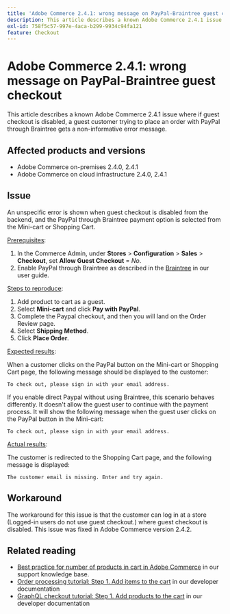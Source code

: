 ```yaml
---
title: 'Adobe Commerce 2.4.1: wrong message on PayPal-Braintree guest checkout'
description: This article describes a known Adobe Commerce 2.4.1 issue where if guest checkout is disabled, a guest customer trying to place an order with PayPal through Braintree gets a non-informative error message.
exl-id: 758f5c57-997e-4aca-b299-9934c94fa121
feature: Checkout
---
```

# Adobe Commerce 2.4.1: wrong message on PayPal-Braintree guest checkout

This article describes a known Adobe Commerce 2.4.1 issue where if guest checkout is disabled, a guest customer trying to place an order with PayPal through Braintree gets a non-informative error message.

## Affected products and versions

* Adobe Commerce on-premises 2.4.0, 2.4.1
* Adobe Commerce on cloud infrastructure 2.4.0, 2.4.1

## Issue

An unspecific error is shown when guest checkout is disabled from the backend, and the PayPal through Braintree payment option is selected from the Mini-cart or Shopping Cart.

<u>Prerequisites</u>:

1. In the Commerce Admin, under **Stores** > **Configuration** > **Sales** > **Checkout**, set **Allow Guest Checkout** = *No*.
1. Enable PayPal through Braintree as described in the [Braintree](https://docs.magento.com/user-guide/payment/braintree.html?) in our user guide.

<u>Steps to reproduce</u>:

1. Add product to cart as a guest.
1. Select **Mini-cart** and click **Pay with PayPal**.
1. Complete the Paypal checkout, and then you will land on the Order Review page.
1. Select **Shipping Method**.
1. Click **Place Order**.

<u>Expected results</u>:

When a customer clicks on the PayPal button on the Mini-cart or Shopping Cart page, the following message should be displayed to the customer:

<pre><code class="language-bash">To check out, please sign in with your email address.</code></pre>

If you enable direct Paypal without using Braintree, this scenario behaves differently. It doesn't allow the guest user to continue with the payment process. It will show the following message when the guest user clicks on the PayPal button in the Mini-cart:

<pre><code class="language-bash">To check out, please sign in with your email address.</code></pre>

<u>Actual results</u>:

The customer is redirected to the Shopping Cart page, and the following message is displayed:

<pre><code class="language-bash">The customer email is missing. Enter and try again.</code></pre>

## Workaround

The workaround for this issue is that the customer can log in at a store (Logged-in users do not use guest checkout.) where guest checkout is disabled. This issue was fixed in Adobe Commerce version 2.4.2.

## Related reading

* [Best practice for number of products in cart in Adobe Commerce](https://support.magento.com/hc/en-us/articles/360048550332) in our support knowledge base.
* [Order processing tutorial: Step 1. Add items to the cart](https://devdocs.magento.com/guides/v2.4/rest/tutorials/orders/order-add-items.html) in our developer documentation
* [GraphQL checkout tutorial: Step 1. Add products to the cart](https://devdocs.magento.com/guides/v2.4/graphql/tutorials/checkout/checkout-add-product-to-cart.html) in our developer documentation
